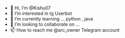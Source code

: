 - 👋 Hi, I’m @Kishu07
- 👀 I’m interested in tg Userbot
- 🌱 I’m currently learning ... python , java 
- 💞️ I’m looking to collaborate on ...
- 📫 How to reach me @arc_owner Telegram account

<!---
Kishu07/Kishu07 is a ✨ special ✨ repository because its `README.md` (this file) appears on your GitHub profile.
You can click the Preview link to take a look at your changes.
--->
